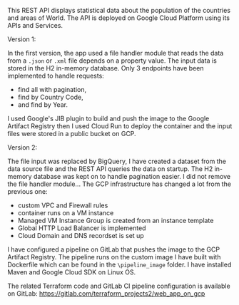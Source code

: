This REST API displays statistical data about the population of the countries and areas of World.
The API is deployed on Google Cloud Platform using its APIs and Services. 

Version 1:

In the first version, the app used a file handler module that reads the data from a `.json` or `.xml`
file depends on a property value. The input data is stored in the H2 in-memory database. Only 3 endpoints have been implemented to handle requests:
 - find all with pagination,
 - find by Country Code,
 - and find by Year.

I used Google's JIB plugin to build and push the image to the Google Artifact Registry then I used Cloud Run to deploy the container and the input files were stored in a public bucket on GCP.

Version 2:

The file input was replaced by BigQuery, I have created a dataset from the data source file and the REST API queries the data on startup. The H2 in-memory database was kept on to handle pagination easier. I did not remove the file handler module...
The GCP infrastructure has changed a lot from the previous one:
 - custom VPC and Firewall rules
 - container runs on a VM instance
 - Managed VM Instance Group is created from an instance template
 - Global HTTP Load Balancer is implemented
 - Cloud Domain and DNS recordset is set up

I have configured a pipeline on GitLab that pushes the image to the GCP Artifact Registry.
The pipeline runs on the custom image I have built with Dockerfile which can be found in the `\pipeline_image` folder.
I have installed Maven and Google Cloud SDK on Linux OS.

The related Terraform code and GitLab CI pipeline configuration is available on GitLab:
https://gitlab.com/terraform_projects2/web_app_on_gcp
 